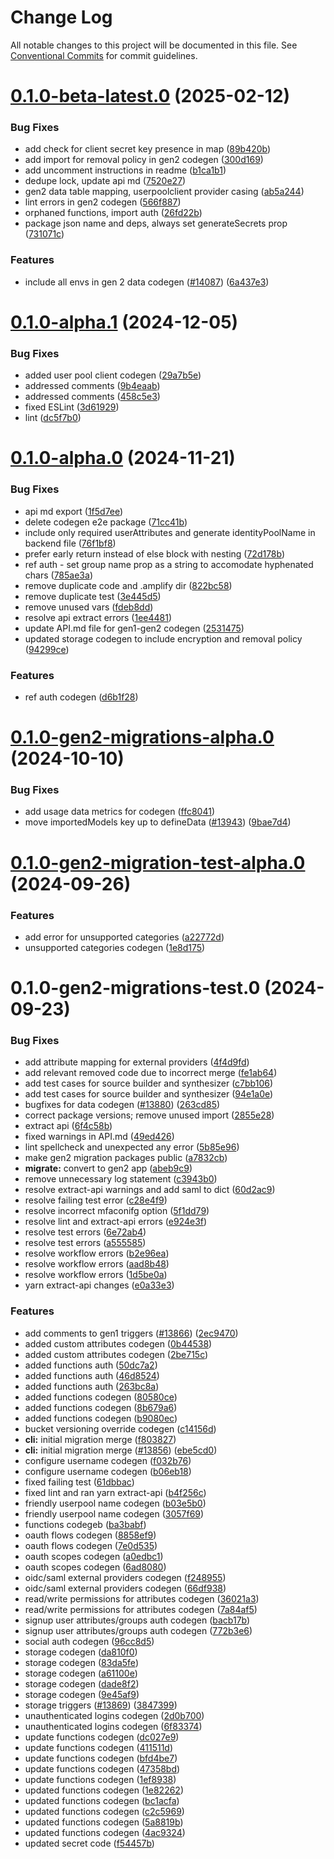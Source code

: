 # Change Log

All notable changes to this project will be documented in this file.
See [Conventional Commits](https://conventionalcommits.org) for commit guidelines.

# [0.1.0-beta-latest.0](https://github.com/aws-amplify/amplify-cli/compare/@aws-amplify/amplify-gen2-codegen@0.1.0-alpha.1...@aws-amplify/amplify-gen2-codegen@0.1.0-beta-latest.0) (2025-02-12)


### Bug Fixes

* add check for client secret key presence in map ([89b420b](https://github.com/aws-amplify/amplify-cli/commit/89b420b0194143af4326c2b193210a0f29c4c5a2))
* add import for removal policy in gen2 codegen ([300d169](https://github.com/aws-amplify/amplify-cli/commit/300d1696968705d90788a2b6393884631f29873e))
* add uncomment instructions in readme ([b1ca1b1](https://github.com/aws-amplify/amplify-cli/commit/b1ca1b1efe70425b97c9083f5ac47d71c32aaeb7))
* dedupe lock, update api md ([7520e27](https://github.com/aws-amplify/amplify-cli/commit/7520e2760cc2fa0934f3c095f37aedc01b689161))
* gen2 data table mapping, userpoolclient provider casing ([ab5a244](https://github.com/aws-amplify/amplify-cli/commit/ab5a244da56022a67fa275f10e3f4a2fe53a0a78))
* lint errors in gen2 codegen ([566f887](https://github.com/aws-amplify/amplify-cli/commit/566f8878a314089aed9bf15ad9524cb620ded0d9))
* orphaned functions, import auth ([26fd22b](https://github.com/aws-amplify/amplify-cli/commit/26fd22be0232ba11e37d165135c0912deeb0c520))
* package json name and deps, always set generateSecrets prop ([731071c](https://github.com/aws-amplify/amplify-cli/commit/731071c8c12e64e33229b856d9d5decc680efc16))


### Features

* include all envs in gen 2 data codegen ([#14087](https://github.com/aws-amplify/amplify-cli/issues/14087)) ([6a437e3](https://github.com/aws-amplify/amplify-cli/commit/6a437e3345489ce22d78621de18acc46f969d883))





# [0.1.0-alpha.1](https://github.com/aws-amplify/amplify-cli/compare/@aws-amplify/amplify-gen2-codegen@0.1.0-alpha.0...@aws-amplify/amplify-gen2-codegen@0.1.0-alpha.1) (2024-12-05)


### Bug Fixes

* added user pool client codegen ([29a7b5e](https://github.com/aws-amplify/amplify-cli/commit/29a7b5eed227b1fa3e5df670cd527477fe5df321))
* addressed comments ([9b4eaab](https://github.com/aws-amplify/amplify-cli/commit/9b4eaab12cc08e8e6c6bf7c45deb9961824243d4))
* addressed comments ([458c5e3](https://github.com/aws-amplify/amplify-cli/commit/458c5e3ee0d53ad7faaa770894b385acfdf00c96))
* fixed ESLint ([3d61929](https://github.com/aws-amplify/amplify-cli/commit/3d61929695d38c6642bcd9f6fb01677a7c86be4a))
* lint ([dc5f7b0](https://github.com/aws-amplify/amplify-cli/commit/dc5f7b03f3a46403f7e3b1cf1673c8f6cadf0865))





# [0.1.0-alpha.0](https://github.com/aws-amplify/amplify-cli/compare/@aws-amplify/amplify-gen2-codegen@0.1.0-gen2-migrations-alpha.0...@aws-amplify/amplify-gen2-codegen@0.1.0-alpha.0) (2024-11-21)


### Bug Fixes

* api md export ([1f5d7ee](https://github.com/aws-amplify/amplify-cli/commit/1f5d7ee2c01bcd4dbf1741ead5bcc8c5089db717))
* delete codegen e2e package ([71cc41b](https://github.com/aws-amplify/amplify-cli/commit/71cc41bbfe62cbede225b31b5fd6ad37ce986b58))
* include only required userAttributes and generate identityPoolName in backend file ([76f1bf8](https://github.com/aws-amplify/amplify-cli/commit/76f1bf8bdbc9135bf0f9c983fd2f5448a169af42))
* prefer early return instead of else block with nesting ([72d178b](https://github.com/aws-amplify/amplify-cli/commit/72d178bcdf10b660ff53f90ca9bb3c24dd460344))
* ref auth - set group name prop as a string to accomodate hyphenated chars ([785ae3a](https://github.com/aws-amplify/amplify-cli/commit/785ae3aadf560c2b9adc4be7a465ecb42c5ab0ff))
* remove duplicate code and .amplify dir ([822bc58](https://github.com/aws-amplify/amplify-cli/commit/822bc5844aa59f22068b4dcb6b09766a5de3ad52))
* remove duplicate test ([3e445d5](https://github.com/aws-amplify/amplify-cli/commit/3e445d512ba1e299d319d13007d573c3e82a4a33))
* remove unused vars ([fdeb8dd](https://github.com/aws-amplify/amplify-cli/commit/fdeb8dd8395ab9fbfdb3d1946cf9470e4ca21153))
* resolve api extract errors ([1ee4481](https://github.com/aws-amplify/amplify-cli/commit/1ee4481b45ee1ce24b1f0c521459095888e0b59e))
* update API.md file for gen1-gen2 codegen ([2531475](https://github.com/aws-amplify/amplify-cli/commit/2531475bb5b65ab3d2a9cdf63b97f81a0916069b))
* updated storage codegen to include encryption and removal policy ([94299ce](https://github.com/aws-amplify/amplify-cli/commit/94299ced6bd550675ecd87d9087fbca190cce740))


### Features

* ref auth codegen ([d6b1f28](https://github.com/aws-amplify/amplify-cli/commit/d6b1f288299c03d8809ccb3bcf8b74129c850e56))





# [0.1.0-gen2-migrations-alpha.0](https://github.com/aws-amplify/amplify-cli/compare/@aws-amplify/amplify-gen2-codegen@0.1.0-gen2-migration-test-alpha.0...@aws-amplify/amplify-gen2-codegen@0.1.0-gen2-migrations-alpha.0) (2024-10-10)


### Bug Fixes

* add usage data metrics for codegen ([ffc8041](https://github.com/aws-amplify/amplify-cli/commit/ffc8041041c6d1b66589c537e93f05a7453e5bc9))
* move importedModels key up to defineData ([#13943](https://github.com/aws-amplify/amplify-cli/issues/13943)) ([9bae7d4](https://github.com/aws-amplify/amplify-cli/commit/9bae7d460b70f3ab799d56531d2d3927a8a10f83))





# [0.1.0-gen2-migration-test-alpha.0](https://github.com/aws-amplify/amplify-cli/compare/@aws-amplify/amplify-gen2-codegen@0.1.0-gen2-migrations-test.0...@aws-amplify/amplify-gen2-codegen@0.1.0-gen2-migration-test-alpha.0) (2024-09-26)


### Features

* add error for unsupported categories ([a22772d](https://github.com/aws-amplify/amplify-cli/commit/a22772d54c65ff59dffd5721e17ec4501c16d759))
* unsupported categories codegen ([1e8d175](https://github.com/aws-amplify/amplify-cli/commit/1e8d17585157a460ae8cf1f53546b270893e2b99))





# 0.1.0-gen2-migrations-test.0 (2024-09-23)


### Bug Fixes

* add attribute mapping for external providers ([4f4d9fd](https://github.com/aws-amplify/amplify-cli/commit/4f4d9fd261eefbaca6bd3a563b03e59573869e91))
* add relevant removed code due to incorrect merge ([fe1ab64](https://github.com/aws-amplify/amplify-cli/commit/fe1ab6430a668fb55e280552cb358ae97503d002))
* add test cases for source builder and synthesizer ([c7bb106](https://github.com/aws-amplify/amplify-cli/commit/c7bb10681a1cbdd1e92eebcc81357399cf681362))
* add test cases for source builder and synthesizer ([94e1a0e](https://github.com/aws-amplify/amplify-cli/commit/94e1a0e25ac33a42ebd960ae2bcaebea746bd4b7))
* bugfixes for data codegen ([#13880](https://github.com/aws-amplify/amplify-cli/issues/13880)) ([263cd85](https://github.com/aws-amplify/amplify-cli/commit/263cd85da1acb689e647db42fe0bf176da036cb5))
* correct package versions; remove unused import ([2855e28](https://github.com/aws-amplify/amplify-cli/commit/2855e28744bc0d319ff85d7a7a1a36d5fbdad253))
* extract api ([6f4c58b](https://github.com/aws-amplify/amplify-cli/commit/6f4c58b947fa3be4c2c7c200484fa46b6823bb30))
* fixed warnings in API.md ([49ed426](https://github.com/aws-amplify/amplify-cli/commit/49ed4269c77927dad85fa805174249ac6b1f2ac6))
* lint spellcheck and unexpected any error ([5b85e96](https://github.com/aws-amplify/amplify-cli/commit/5b85e96ae87ab3278313010a8b0837b61cac37d7))
* make gen2 migration packages public ([a7832cb](https://github.com/aws-amplify/amplify-cli/commit/a7832cb622cabf3eec3f770393477256117ea47d))
* **migrate:** convert to gen2 app ([abeb9c9](https://github.com/aws-amplify/amplify-cli/commit/abeb9c9863c6aa78dde0f5b10228537f1038c9b1))
* remove unnecessary log statement ([c3943b0](https://github.com/aws-amplify/amplify-cli/commit/c3943b0a8ad191af5a8b5f0c8928934641663cb9))
* resolve extract-api warnings and add saml to dict ([60d2ac9](https://github.com/aws-amplify/amplify-cli/commit/60d2ac94878b76ac7627ea01c51058cbc42324ef))
* resolve failing test error ([c28e4f9](https://github.com/aws-amplify/amplify-cli/commit/c28e4f9418d6f6b9139b5c0907c2b76f723d7311))
* resolve incorrect mfaconifg option ([5f1dd79](https://github.com/aws-amplify/amplify-cli/commit/5f1dd79bbebab1616a5752524d2ecb0ec255fd1a))
* resolve lint and extract-api errors ([e924e3f](https://github.com/aws-amplify/amplify-cli/commit/e924e3f871e1c58767c2088c0fa8b9dc1cbfb7ec))
* resolve test errors ([6e72ab4](https://github.com/aws-amplify/amplify-cli/commit/6e72ab4b3db6cfb52dc72fbea2651874402c81ba))
* resolve test errors ([a555585](https://github.com/aws-amplify/amplify-cli/commit/a555585455623fbc8fbd19cfb54eb47b14fa56ef))
* resolve workflow errors ([b2e96ea](https://github.com/aws-amplify/amplify-cli/commit/b2e96ea522810edcd4acc69a0b1fe2dc203edba7))
* resolve workflow errors ([aad8b48](https://github.com/aws-amplify/amplify-cli/commit/aad8b486809a49b38c39570047418aa4c808bf70))
* resolve workflow errors ([1d5be0a](https://github.com/aws-amplify/amplify-cli/commit/1d5be0a175f1053a6302dd2c1c7032fa75356f83))
* yarn extract-api changes ([e0a33e3](https://github.com/aws-amplify/amplify-cli/commit/e0a33e3f3db6f7d8426b481a081807e6c17391d7))


### Features

* add comments to gen1 triggers ([#13866](https://github.com/aws-amplify/amplify-cli/issues/13866)) ([2ec9470](https://github.com/aws-amplify/amplify-cli/commit/2ec947084a89bb000f2b34cc2662121e8cf04fb6))
* added custom attributes codegen ([0b44538](https://github.com/aws-amplify/amplify-cli/commit/0b445387e45faaa851df93d76cdcdddb6b55f8fe))
* added custom attributes codegen ([2be715c](https://github.com/aws-amplify/amplify-cli/commit/2be715c9acca312c760e4fd70b519fea14256ea9))
* added functions auth ([50dc7a2](https://github.com/aws-amplify/amplify-cli/commit/50dc7a20e43898b964df824a0a91d1d3b182a461))
* added functions auth ([46d8524](https://github.com/aws-amplify/amplify-cli/commit/46d8524f78d04de802e770276021ec0b2b25a73d))
* added functions auth ([263bc8a](https://github.com/aws-amplify/amplify-cli/commit/263bc8a46666fa845b2bee28d71f07d95f937002))
* added functions codegen ([80580ce](https://github.com/aws-amplify/amplify-cli/commit/80580ce9560273af0983b65c5a8134cadfc5a869))
* added functions codegen ([8b679a6](https://github.com/aws-amplify/amplify-cli/commit/8b679a64f20d30f7399302c17599538589381a4d))
* added functions codegen ([b9080ec](https://github.com/aws-amplify/amplify-cli/commit/b9080ecafae25390b05aaf37326fa38cb8640c6b))
* bucket versioning override codegen ([c14156d](https://github.com/aws-amplify/amplify-cli/commit/c14156d4fed0514b0bf7ed6f885bac0419f3dcb2))
* **cli:** initial migration merge ([f803827](https://github.com/aws-amplify/amplify-cli/commit/f8038278b95d321aef4ff75b1bd5a604815fc821))
* **cli:** initial migration merge ([#13856](https://github.com/aws-amplify/amplify-cli/issues/13856)) ([ebe5cd0](https://github.com/aws-amplify/amplify-cli/commit/ebe5cd046cfb18c38ffdce17610ed3a133cc9d44))
* configure username codegen ([f032b76](https://github.com/aws-amplify/amplify-cli/commit/f032b762c870b8d50729ab044eeae87be880606e))
* configure username codegen ([b06eb18](https://github.com/aws-amplify/amplify-cli/commit/b06eb1848ffe52d963448ae43a7c8d286edf4953))
* fixed failing test ([61dbbac](https://github.com/aws-amplify/amplify-cli/commit/61dbbac8ad39d7d288881a438a6881bf6cdf0e87))
* fixed lint and ran yarn extract-api ([b4f256c](https://github.com/aws-amplify/amplify-cli/commit/b4f256c3b433a38974f7a8612505d1c7c21befeb))
* friendly userpool name codegen ([b03e5b0](https://github.com/aws-amplify/amplify-cli/commit/b03e5b03ab7fc0a70ff3981b1232c61edc0fc3a3))
* friendly userpool name codegen ([3057f69](https://github.com/aws-amplify/amplify-cli/commit/3057f696f3aa000073c2a64a1e83e1ac985256c3))
* functions codegeb ([ba3babf](https://github.com/aws-amplify/amplify-cli/commit/ba3babfb1403e8f740e1cfbf795707cdd085612f))
* oauth flows codegen ([8858ef9](https://github.com/aws-amplify/amplify-cli/commit/8858ef92d2f005d6ebe5363e8bb8696a9a72e8ed))
* oauth flows codegen ([7e0d535](https://github.com/aws-amplify/amplify-cli/commit/7e0d53591d8acb78a05e23ffcb75545d8f08a84f))
* oauth scopes codegen ([a0edbc1](https://github.com/aws-amplify/amplify-cli/commit/a0edbc1af025ed6058ed9098da240a05f68384f2))
* oauth scopes codegen ([6ad8080](https://github.com/aws-amplify/amplify-cli/commit/6ad808008f74941644500bd71bcbefeebaf9afd9))
* oidc/saml external providers codegen ([f248955](https://github.com/aws-amplify/amplify-cli/commit/f2489550925e2f90a53a7d0f833d53571a546ae1))
* oidc/saml external providers codegen ([66df938](https://github.com/aws-amplify/amplify-cli/commit/66df938e01827a5c3ca96be9be9bd6fe42841b02))
* read/write permissions for attributes codegen ([36021a3](https://github.com/aws-amplify/amplify-cli/commit/36021a35ec554682c4aca0b32d5a82d85c04f749))
* read/write permissions for attributes codegen ([7a84af5](https://github.com/aws-amplify/amplify-cli/commit/7a84af5639af1a21dd9d90176d4dde5eb526bb9a))
* signup user attributes/groups auth codegen ([bacb17b](https://github.com/aws-amplify/amplify-cli/commit/bacb17b29f3bd55ac9d28b55903d4091a5786b15))
* signup user attributes/groups auth codegen ([772b3e6](https://github.com/aws-amplify/amplify-cli/commit/772b3e66cd4e1413daf33e3477feadce7f1a2da5))
* social auth codegen ([96cc8d5](https://github.com/aws-amplify/amplify-cli/commit/96cc8d580b39ba80745fd235bd00f2b724962adc))
* storage codegen ([da810f0](https://github.com/aws-amplify/amplify-cli/commit/da810f0168db87be03aab4ba409947c0214f2d42))
* storage codegen ([83da5fe](https://github.com/aws-amplify/amplify-cli/commit/83da5fea6a06d3c49678799c579ebb5103eb4cca))
* storage codegen ([a61100e](https://github.com/aws-amplify/amplify-cli/commit/a61100edf2357d18aec8a462a18e0448d659fdb8))
* storage codegen ([dade8f2](https://github.com/aws-amplify/amplify-cli/commit/dade8f2f9284a7f4f6dae949f1311cf31f100400))
* storage codegen ([9e45af9](https://github.com/aws-amplify/amplify-cli/commit/9e45af9c881572ce67d5bad7e05e057609c80b00))
* storage triggers ([#13869](https://github.com/aws-amplify/amplify-cli/issues/13869)) ([3847399](https://github.com/aws-amplify/amplify-cli/commit/38473994e563cd90452ecc50639ea056bb8dd039))
* unauthenticated logins codegen ([2d0b700](https://github.com/aws-amplify/amplify-cli/commit/2d0b700f099ceb36b70ab0745a562bcdd5f5ce4b))
* unauthenticated logins codegen ([6f83374](https://github.com/aws-amplify/amplify-cli/commit/6f8337453da7d9889784836452629a5f35d92e0e))
* update functions codegen ([dc027e9](https://github.com/aws-amplify/amplify-cli/commit/dc027e9030dfd9085451748bf8d9bde76753da44))
* update functions codegen ([411511d](https://github.com/aws-amplify/amplify-cli/commit/411511d463ba1cccabcf179319eddff06f535c51))
* update functions codegen ([bfd4be7](https://github.com/aws-amplify/amplify-cli/commit/bfd4be7787e465e02645d60d1caa403fbfa31961))
* update functions codegen ([47358bd](https://github.com/aws-amplify/amplify-cli/commit/47358bdaa35e807cde5487f236bd54ac992ad96d))
* update functions codegen ([1ef8938](https://github.com/aws-amplify/amplify-cli/commit/1ef89380028856e39cfcb2b55e8fd1bd7f6e41ed))
* updated functions codegen ([1e82262](https://github.com/aws-amplify/amplify-cli/commit/1e822625a7058a8e1f251ccab9f96e8661c2d838))
* updated functions codegen ([bc1acfa](https://github.com/aws-amplify/amplify-cli/commit/bc1acfa9ee8d78e31c3dcb0ec25d0672b0dab1c4))
* updated functions codegen ([c2c5969](https://github.com/aws-amplify/amplify-cli/commit/c2c5969f083abc4d3701c03403b9873e0fe4e717))
* updated functions codegen ([5a8819b](https://github.com/aws-amplify/amplify-cli/commit/5a8819bbb014dd482cac1af30d685d92c7fa5fea))
* updated functions codegen ([4ac9324](https://github.com/aws-amplify/amplify-cli/commit/4ac932478633274e87524aea9eb9f48d3640d36c))
* updated secret code ([f54457b](https://github.com/aws-amplify/amplify-cli/commit/f54457b8280e4736ea84786f5879206d7eeed571))
